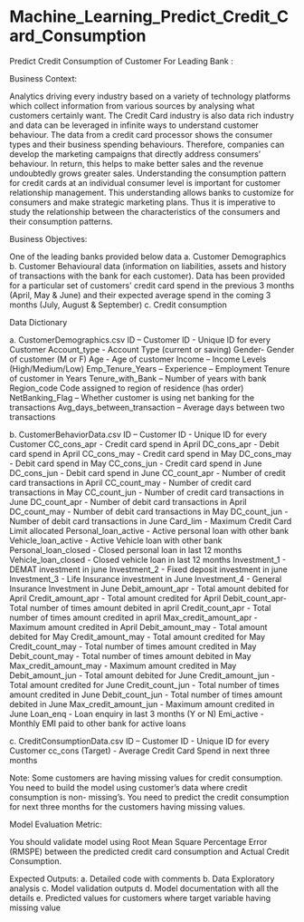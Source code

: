# Machine_Learning_Predict_Credit_Card_Consumption
Predict Credit Consumption of Customer For Leading Bank :

Business Context:

Analytics driving every industry based on a variety of technology platforms which collect information 
from various sources by analysing what customers certainly want. The Credit Card industry is also 
data rich industry and data can be leveraged in infinite ways to understand customer behaviour.
The data from a credit card processor shows the consumer types and their business spending 
behaviours. Therefore, companies can develop the marketing campaigns that directly address 
consumers’ behaviour. In return, this helps to make better sales and the revenue undoubtedly grows 
greater sales.
Understanding the consumption pattern for credit cards at an individual consumer level is important 
for customer relationship management. This understanding allows banks to customize for 
consumers and make strategic marketing plans. Thus it is imperative to study the relationship 
between the characteristics of the consumers and their consumption patterns.

Business Objectives:

One of the leading banks provided below data
a. Customer Demographics
b. Customer Behavioural data (information on liabilities, assets and history of transactions with 
the bank for each customer). Data has been provided for a particular set of customers' credit 
card spend in the previous 3 months (April, May & June) and their expected average spend 
in the coming 3 months (July, August & September)
c. Credit consumption

Data Dictionary

a. CustomerDemographics.csv
ID – Customer ID - Unique ID for every Customer
Account_type - Account Type (current or saving)
Gender- Gender of customer (M or F)
Age - Age of customer
Income – Income Levels (High/Medium/Low)
Emp_Tenure_Years – Experience – Employment Tenure of customer in Years
Tenure_with_Bank – Number of years with bank
Region_code Code assigned to region of residence (has order)
NetBanking_Flag – Whether customer is using net banking for the transactions
Avg_days_between_transaction – Average days between two transactions

b. CustomerBehaviorData.csv
ID – Customer ID - Unique ID for every Customer
CC_cons_apr - Credit card spend in April
DC_cons_apr - Debit card spend in April
CC_cons_may - Credit card spend in May
DC_cons_may - Debit card spend in May
CC_cons_jun - Credit card spend in June
DC_cons_jun - Debit card spend in June
CC_count_apr - Number of credit card transactions in April
CC_count_may - Number of credit card transactions in May
CC_count_jun - Number of credit card transactions in June
DC_count_apr - Number of debit card transactions in April
DC_count_may - Number of debit card transactions in May
DC_count_jun - Number of debit card transactions in June
Card_lim - Maximum Credit Card Limit allocated
Personal_loan_active - Active personal loan with other bank
Vehicle_loan_active - Active Vehicle loan with other bank
Personal_loan_closed - Closed personal loan in last 12 months
Vehicle_loan_closed - Closed vehicle loan in last 12 months
Investment_1 - DEMAT investment in june
Investment_2 - Fixed deposit investment in june
Investment_3 - Life Insurance investment in June
Investment_4 - General Insurance Investment in June
Debit_amount_apr - Total amount debited for April
Credit_amount_apr - Total amount credited for April
Debit_count_apr- Total number of times amount debited in april
Credit_count_apr - Total number of times amount credited in april
Max_credit_amount_apr - Maximum amount credited in April
Debit_amount_may - Total amount debited for May
Credit_amount_may - Total amount credited for May
Credit_count_may - Total number of times amount credited in May
Debit_count_may - Total number of times amount debited in May
Max_credit_amount_may - Maximum amount credited in May
Debit_amount_jun - Total amount debited for June
Credit_amount_jun - Total amount credited for June
Credit_count_jun - Total number of times amount credited in June
Debit_count_jun - Total number of times amount debited in June
Max_credit_amount_jun - Maximum amount credited in June
Loan_enq - Loan enquiry in last 3 months (Y or N)
Emi_active - Monthly EMI paid to other bank for active loans

c. CreditConsumptionData.csv
ID – Customer ID - Unique ID for every Customer
cc_cons (Target) - Average Credit Card Spend in next three months

Note: Some customers are having missing values for credit consumption. You need to build 
the model using customer’s data where credit consumption is non- missing’s. You need to 
predict the credit consumption for next three months for the customers having missing 
values.

Model Evaluation Metric:

You should validate model using Root Mean Square Percentage Error (RMSPE) between the 
predicted credit card consumption and Actual Credit Consumption.

Expected Outputs:
a. Detailed code with comments
b. Data Exploratory analysis
c. Model validation outputs
d. Model documentation with all the details
e. Predicted values for customers where target variable having missing value



